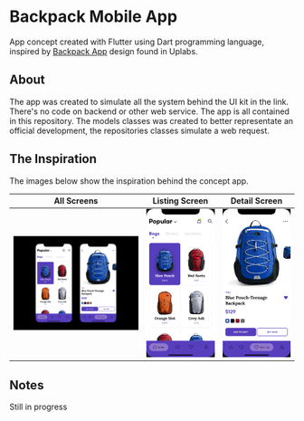 # Backpack Mobile App

App concept created with Flutter using Dart programming language, inspired by [Backpack App](https://www.uplabs.com/posts/backpack-app-abe50ce8-1dfe-4c0b-9afb-9d81a49d4e58)
design found in Uplabs.

## About
The app was created to simulate all the system behind the UI kit in the link. There's no code on backend or other web service. The app is all contained in this repository. The models classes was created to better representate an official development, the repositories classes simulate a web request.

## The Inspiration
The images below show the inspiration behind the concept app.

All Screens            |  Listing Screen             |  Detail Screen
:-------------------------:|:-------------------------:|:-------------------------:
![](screenshots/preview_1.jpg)  |  ![](screenshots/preview_2.png)  |  ![](screenshots/preview_3.png)


## Notes
Still in progress
